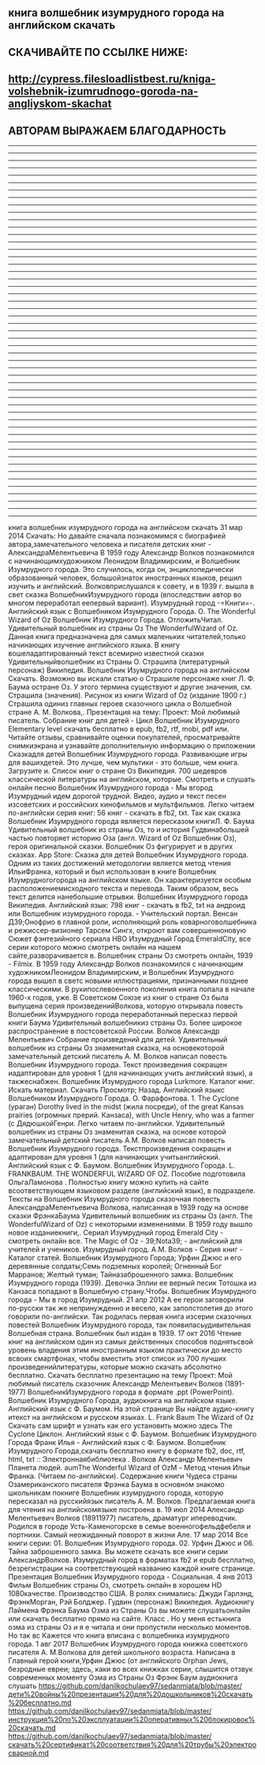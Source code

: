 книга волшебник изумрудного города на английском скачать
--------------------------------------------------
СКАЧИВАЙТЕ ПО ССЫЛКЕ НИЖЕ:
--------------------------------------------------
http://cypress.filesloadlistbest.ru/kniga-volshebnik-izumrudnogo-goroda-na-angliyskom-skachat
--------------------------------------------------
АВТОРАМ ВЫРАЖАЕМ БЛАГОДАРНОСТЬ
--------------------------------------------------
--------------------------------------------------
--------------------------------------------------
--------------------------------------------------
--------------------------------------------------
--------------------------------------------------
--------------------------------------------------
--------------------------------------------------
--------------------------------------------------
--------------------------------------------------
--------------------------------------------------
--------------------------------------------------
--------------------------------------------------
--------------------------------------------------
--------------------------------------------------
--------------------------------------------------
--------------------------------------------------
--------------------------------------------------
--------------------------------------------------
--------------------------------------------------
--------------------------------------------------
--------------------------------------------------
--------------------------------------------------
--------------------------------------------------
--------------------------------------------------
--------------------------------------------------
--------------------------------------------------
--------------------------------------------------
--------------------------------------------------
--------------------------------------------------
--------------------------------------------------
--------------------------------------------------
--------------------------------------------------
--------------------------------------------------
--------------------------------------------------
--------------------------------------------------
--------------------------------------------------
--------------------------------------------------
--------------------------------------------------
--------------------------------------------------
--------------------------------------------------
--------------------------------------------------
--------------------------------------------------
--------------------------------------------------
--------------------------------------------------
--------------------------------------------------
--------------------------------------------------
--------------------------------------------------
--------------------------------------------------
--------------------------------------------------
--------------------------------------------------
--------------------------------------------------
книга волшебник изумрудного города на английском скачать 31 мар 2014  Скачать:  Но давайте сначала познакомимся с биографией автора,замечательного человека и писателя детских книг - АлександраМелентьевича  В 1959 году Александр Волков познакомился с начинающимхудожником Леонидом Владимирским, и Волшебник Изумрудного города. Это случилось, когда он, энциклопедически образованный человек, большойзнаток иностранных языков, решил изучить и английский.  Волковприслушался к совету, и в 1939 г. вышла в свет сказка ВолшебникИзумрудного города (впоследствии автор во многом переработал еепервый вариант). Изумрудный город -=Книги=-. Английский язык с Волшебником Изумрудного Города. О. The Wonderful Wizard of Oz  Волшебник Изумрудного Города. ОтложитьЧитал. Удивительный волшебник из страны Оз  The WonderfulWizard of Oz. Данная книга предназначена для самых маленьких читателей,только начинающих изучение английского языка. В книгу вошеладаптированный текст всемирно известной сказки Удивительныйволшебник из Страны О. Страшила (литературный персонаж)  Википедия. Волшебник Изумрудного города на английском  Скачать. Возможно вы искали статью о Страшиле  персонаже книг Л. Ф. Баума остране Оз. У этого термина существуют и другие значения, см. Страшила (значения). Рисунок из книги Wizard of Oz (издание 1900 г.) Страшила  одиниз главных героев сказочного цикла о Волшебной стране А. М. Волкова,. Презентация на тему: Проект: Мой любимый писатель. Собрание книг для детей - Цикл Волшебник Изумрудного
Elementary level  скачать бесплатно в epub, fb2, rtf, mobi, pdf или. Читайте отзывы, сравнивайте оценки покупателей, просматривайте снимкиэкрана и узнавайте дополнительную информацию о приложении Сказкадля детей Волшебник Изумрудного города. Развивающие игры для вашихдетей. Это лучше, чем мультики - это больше, чем книга. Загрузите и. Список книг о стране Оз  Википедия. 700 шедевров классической литературы на английском, которые. Смотреть и слушать онлайн песню Волшебник Изумрудного города - Мы вгород Изумрудный идем дорогой трудной. Видео, аудио и текст песен изсоветских и российских кинофильмов и мультфильмов. Легко читаем по-английски серия книг: 56 книг - скачать в fb2, txt. Так как сказка Волшебник Изумрудного города является пересказом книгиЛ. Ф. Баума Удивительный волшебник из страны Оз, то и история Гудвинабольшей частью повторяет историю Оза (англ. Wizard of Oz  Волшебник Оз), героя оригинальной сказки. Волшебник Оз фигурирует и в других сказках. App Store: Сказка для детей Волшебник Изумрудного города. Одним из таких достижений методологии является метод чтения ИльиФранка, который и был использован в книге Волшебник Изумрудногогорода на английском языке. Он характеризуется особым расположениемисходного текста и перевода. Таким образом, весь текст делится нанебольшие отрывки. Волшебник Изумрудного города  Википедия. Английский язык: 798 книг - скачать в fb2, txt на андроид или
Волшебник изумрудного города. - Учительский портал. Венсан Д39;Онофрио в главной роли, исполняющий роль коварноговолшебника и режиссер-визионер Тарсем Сингх, откроют вам совершенноновую  Сюжет фэнтезийного сериала HBO Изумрудный Город  EmeraldCity, все серии которого можно смотреть онлайн на нашем сайте,разворачивается в. Волшебник страны Оз смотреть онлайн, 1939 - Filmix. В 1959 году Александр Волков познакомился с начинающим художникомЛеонидом Владимирским, и Волшебник Изумрудного города вышел в светс новыми иллюстрациями, признанными позднее классическими. В рукипослевоенного поколения книга попала в начале 1960-х годов, уже. В Советском Союзе из книг о стране Оз была выпущена серия произведенийВолкова, которую открывала повесть Волшебник Изумрудного города переработанный пересказ первой книги Баума Удивительный волшебникиз страны Оз. Более широкое распространение в постсоветской России. Волков Александр Мелентьевич  Собрание произведений для детей. Удивительный волшебник из страны Оз  знаменитая сказка, на основекоторой замечательный детский писатель А. М. Волков написал повесть Волшебник Изумрудного города. Текст произведения сокращен иадаптирован для уровня 1 (для начинающих учить английский язык), а такжеснабжен. Волшебник Изумрудного города  Lurkmore. Каталог книг. Искать материал. Скачать  Просмотр; Назад. Английский языкс Волшебником Изумрудного Города. О. Фарафонтова. 1. The Cyclone (ураган) Dorothy lived in the midst (жила посреди), of the great Kansas prairies (огромных прерий. Канзаса), with Uncle Henry, who was a farmer (с ДядюшкойГенри. Легко читаем по-английски. Удивительный волшебник из страны Оз знаменитая сказка, на основе которой замечательный детский писатель А.М. Волков написал повесть Волшебник Изумрудного города. Текстпроизведения сокращен и адаптирован для уровня 1 (для начинающих учитьанглийский. Английский язык с Ф. Баумом. Волшебник Изумрудного Города. L. FRANKBAUM. THE WONDERFUL WIZARD OF OZ. Пособие подготовила ОльгаЛамонова . Полностью книгу можно купить на сайте  всоответствующем языковом разделе (английский язык), в подразделе. Тексты на
Волшебник Изумрудного города  сказочная повесть АлександраМелентьевича Волкова, написанная в 1939 году на основе сказки ФрэнкаБаума Удивительный волшебник из страны Оз (англ. The WonderfulWizard of Oz) с некоторыми изменениями. В 1959 году вышло новое изданиекниги,. Сериал Изумрудный город  Emerald City - смотреть онлайн все. The Magic of Oz - 39;Nota39; - английский для учителей и учеников. Изумрудный город. А.М. Волков - Серия книг - Каталог статей. Волшебник Изумрудного Города; Урфин Джюс и его деревянные солдаты;Семь подземных королей; Огненный Бог Марранов; Желтый туман; Тайназаброшенного замка. Волшебник Изумрудного города (1939). Девочка Эллии ее верный песик Тотошка из Канзаса попадают в Волшебную страну.Чтобы. Волшебник Изумрудного города - Мы в город Изумрудный. 21 апр 2012  А ее герои заговорили по-русски так же непринужденно и весело, как заполстолетия до этого говорили по-английски. Так родилась первая книга изсерии сказочных повестей Волшебник Изумрудного города, так появиласьудивительная Волшебная страна. Волшебник был издан в 1939. 17 окт 2016  Чтение книг на английском  один из самых действенных способов поднятьсвой уровень владения этим иностранным языком практически до  место всвоих смартфонах, чтобы вместить этот список из 700 лучших произведенийлитературы, которые можно скачать абсолютно бесплатно. Скачать бесплатно презентацию на тему Проект: Мой любимый писатель сказочник Александр Мелентьевич Волков (1891-1977) ВолшебникИзумрудного города в формате .ppt (PowerPoint). Волшебник Изумрудного Города, аудиокнига на английском языке.  Английский язык с Ф. Баумом. На этой странице Вы найдте аудио-книгу итекст на английском и русском языках. L. Frank Baum The Wizard of Oz Скачать сам шрифт и узнать как его установить можно здесь  The Cyclone Циклон. Английский язык с Ф. Баумом. Волшебник Изумрудного Города
Франк Илья - Английский язык с Ф. Баумом. Волшебник Изумрудного Города,скачать бесплатно книгу в формате fb2, doc, rtf, html, txt :: Электроннаябиблиотека . Волков Александр Мелентьевич  Планета людей. aumThe Wonderful Wizard of OzM - Метод чтения Ильи Франка. (Читаем по-английски). Содержание книги Чудеса страны Озамериканского писателя Фрэнка Баума в основном знакомо школьникам покниге Волшебник изумрудного города, которую пересказал на русскийязык писатель А. М. Волков. Предлагаемая книга для чтения на английскомязыке построена в. 19 июл 2014  Александр Мелентьевич Волков (18911977)  писатель, драматург ипереводчик. Родился в городе Усть-Каменогорске в семье военногофельдфебеля и портнихи. Самый неожиданный поворот в жизни Але. 17 мар 2014  Все книги серии: 01. Волшебник Изумрудного города. 02. Урфин Джюс и  06. Тайна заброшенного замка. Вы можете скачать все книги серии АлександрВолков. Изумрудный город в форматах fb2 и epub бесплатно, безрегистрации на соответствующей названию каждой книге странице. Презентация Волшебник Изумрудного города - Социальная. 4 янв 2013  Фильм Волшебник страны Оз, смотреть онлайн в хорошем HD 1080качестве. Производство США. В ролях снимались: Джуди Гарлэнд, ФрэнкМорган, Рэй Болджер. Гудвин (персонаж)  Википедия. Аудиокнигу Лаймена Фрэнка Баума Озма из Страны Оз вы можете слушатьонлайн или скачать бесплатно прямо на сайте.  Класс . Но у меня естькнига озма из страны Оз и я е читала и они пропустили несколько моментов. Но так вс  Кажется что книга вписана с волшебника изумрудного города. 1 авг 2017  Волшебник Изумрудного города  книжка советского писателя А. М.Волкова для детей школьного возраста. Написана в  Главный герой книги,Урфин Джюс (от английского Orphan Jews, безродные евреи; здесь, каки во всех книжках серии, слышится отзвук современных моменту
Озма из Страны Оз Фрэнк Баум аудиокнига  слушать
https://github.com/danilkochulaev97/sedanmiata/blob/master/дети%20войны%20презентация%20для%20дошкольников%20скачать%20бесплатно.md
https://github.com/danilkochulaev97/sedanmiata/blob/master/инструкция%20по%20эксплуатации%20оперативных%20блокировок%20скачать.md
https://github.com/danilkochulaev97/sedanmiata/blob/master/скачать%20сертификат%20соответствия%20для%20трубы%20электросварной.md